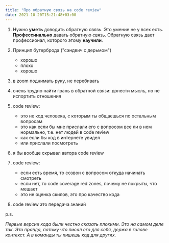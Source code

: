 ```yaml
---
title: "Про обратную связь на code review"
date: 2021-10-20T15:21:48+03:00
---
```


1. Нужно **уметь** доводить обратную связь. Это умение не у всех есть. **Профессинально** давать обратную связь. Обратную связь дает профессионал, которого этому **научили**.

1. Принцип бутерброда ("сэндвич с дерьмом")
    * хорошо
    * плохо
    * хорошо

1. в zoom поднимать руку, не перебивать

1. очень трудно найти грань в обратной связи: донести мысль, но не испортить отношения

1. code review:
    * это не код человека, с которым ты общаешься по остальным вопросам
    * это как если бы мне прислали его с вопросом все ли в нем нормально, т.е. нет людей в code review
    * как если бы код в интернете увидел
    * или прислали посмотреть

1. я бы вообще скрывал автора code review

1. code review:
    * если есть время, то созвон с вопросом откуда начинать смотреть
    * если нет, то code coverage red zones, почему не покрыты, что мешает
    * это не оценка скилов, это про качество кода

1. code review это передача знаний

p.s.

*Первые версии кода были честно сказать плохими. Это на самом деле так. Это правда, потому что писал его для себя, держа в голове контекст. А в команды ты пишешь код для других.*
